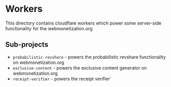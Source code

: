 # Workers

This directory contains cloudflare workers which power some server-side functionality for the webmonetization.org

## Sub-projects

- `probabilistic-revshare` - powers the probabilistic revshare functionality on webmonetization.org
- `exclusive-content` - powers the exclusive content generator on webmonetization.org
- `receipt-verifier` - powers the receipt verifier`
